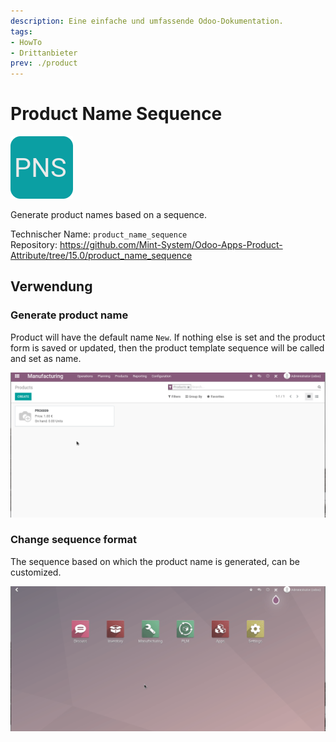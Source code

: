 ```yaml
---
description: Eine einfache und umfassende Odoo-Dokumentation.
tags:
- HowTo
- Drittanbieter
prev: ./product
---
```

# Product Name Sequence
![](assets/icon_product_name_sequence.png)

Generate product names based on a sequence.

Technischer Name: `product_name_sequence`\
Repository: <https://github.com/Mint-System/Odoo-Apps-Product-Attribute/tree/15.0/product_name_sequence>

## Verwendung

### Generate product name

Product will have the default name `New`. If nothing else is set and the product form is saved or updated, then the product template sequence will be called and set as name.

![Odoo App Product Name Sequence Generate](assets/Odoo%20App%20Product%20Name%20Sequence%20Generate.gif)

### Change sequence format

The sequence based on which the product name is generated, can be customized.

![Odoo App Product Name Sequence Update](assets/Odoo%20App%20Product%20Name%20Sequence%20Update.gif)